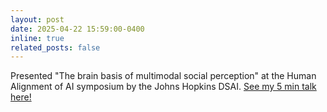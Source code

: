 ```yaml
---
layout: post
date: 2025-04-22 15:59:00-0400
inline: true
related_posts: false
---
```


Presented "The brain basis of multimodal social perception" at the Human Alignment of AI symposium by the Johns Hopkins DSAI. <a href=https://vimeo.com/1088868874/aea9ec1e64> See my 5 min talk here!</a>
